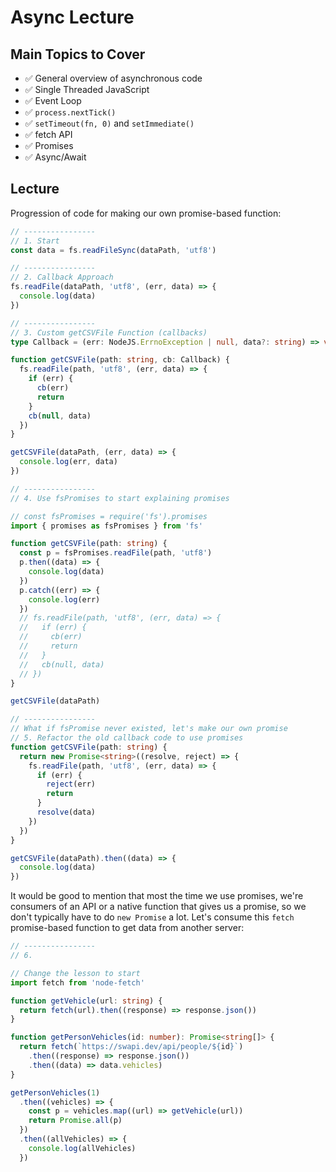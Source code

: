 # Async Lecture

## Main Topics to Cover

- ✅ General overview of asynchronous code
- ✅ Single Threaded JavaScript
- ✅ Event Loop
- ✅ `process.nextTick()`
- ✅ `setTimeout(fn, 0)` and `setImmediate()`
- ✅ fetch API
- ✅ Promises
- ✅ Async/Await

## Lecture

Progression of code for making our own promise-based function:

```ts
// ----------------
// 1. Start
const data = fs.readFileSync(dataPath, 'utf8')

// ----------------
// 2. Callback Approach
fs.readFile(dataPath, 'utf8', (err, data) => {
  console.log(data)
})

// ----------------
// 3. Custom getCSVFile Function (callbacks)
type Callback = (err: NodeJS.ErrnoException | null, data?: string) => void

function getCSVFile(path: string, cb: Callback) {
  fs.readFile(path, 'utf8', (err, data) => {
    if (err) {
      cb(err)
      return
    }
    cb(null, data)
  })
}

getCSVFile(dataPath, (err, data) => {
  console.log(err, data)
})

// ----------------
// 4. Use fsPromises to start explaining promises

// const fsPromises = require('fs').promises
import { promises as fsPromises } from 'fs'

function getCSVFile(path: string) {
  const p = fsPromises.readFile(path, 'utf8')
  p.then((data) => {
    console.log(data)
  })
  p.catch((err) => {
    console.log(err)
  })
  // fs.readFile(path, 'utf8', (err, data) => {
  //   if (err) {
  //     cb(err)
  //     return
  //   }
  //   cb(null, data)
  // })
}

getCSVFile(dataPath)

// ----------------
// What if fsPromise never existed, let's make our own promise
// 5. Refactor the old callback code to use promises
function getCSVFile(path: string) {
  return new Promise<string>((resolve, reject) => {
    fs.readFile(path, 'utf8', (err, data) => {
      if (err) {
        reject(err)
        return
      }
      resolve(data)
    })
  })
}

getCSVFile(dataPath).then((data) => {
  console.log(data)
})
```

It would be good to mention that most the time we use promises, we're consumers of an API or a native function that gives us a promise, so we don't typically have to do `new Promise` a lot. Let's consume this `fetch` promise-based function to get data from another server:

```ts
// ----------------
// 6.

// Change the lesson to start
import fetch from 'node-fetch'

function getVehicle(url: string) {
  return fetch(url).then((response) => response.json())
}

function getPersonVehicles(id: number): Promise<string[]> {
  return fetch(`https://swapi.dev/api/people/${id}`)
    .then((response) => response.json())
    .then((data) => data.vehicles)
}

getPersonVehicles(1)
  .then((vehicles) => {
    const p = vehicles.map((url) => getVehicle(url))
    return Promise.all(p)
  })
  .then((allVehicles) => {
    console.log(allVehicles)
  })
```
